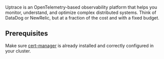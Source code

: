 Uptrace is an OpenTelemetry-based observability platform that helps you monitor, understand, and optimize complex distributed systems. Think of DataDog or NewRelic, but at a fraction of the cost and with a fixed budget.

## Prerequisites

Make sure [cert-manager](https://cert-manager.io/docs/installation/) is already installed and correctly configured in your cluster.

